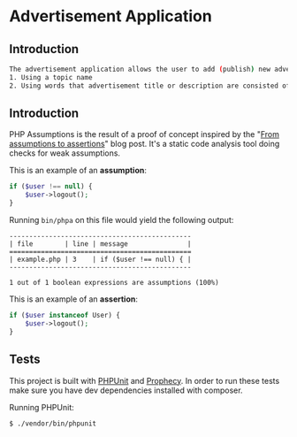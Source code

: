 # Advertisement Application

## Introduction
```sh
The advertisement application allows the user to add (publish) new advertisements(Advertisement object includes 4 fields - 3 String type: title, description, topic + one filed LocalDate type(timestamp)) and find existing ones by two ways:
1. Using a topic name
2. Using words that advertisement title or description are consisted of.
```

## Introduction
PHP Assumptions is the result of a proof of concept inspired by the "[From assumptions to assertions](http://rskuipers.com/entry/from-assumptions-to-assertions)" blog post.
It's a static code analysis tool doing checks for weak assumptions.

This is an example of an **assumption**:

```php
if ($user !== null) {
    $user->logout();
}
```

Running `bin/phpa` on this file would yield the following output:

```
----------------------------------------------
| file        | line | message               |
==============================================
| example.php | 3    | if ($user !== null) { |
----------------------------------------------

1 out of 1 boolean expressions are assumptions (100%)
```

This is an example of an **assertion**:

```php
if ($user instanceof User) {
    $user->logout();
}
```

## Tests
This project is built with [PHPUnit](https://github.com/sebastianbergmann/phpunit) and [Prophecy](https://github.com/phpspec/prophecy-phpunit).
In order to run these tests make sure you have dev dependencies installed with composer.

Running PHPUnit:
```sh
$ ./vendor/bin/phpunit
```
